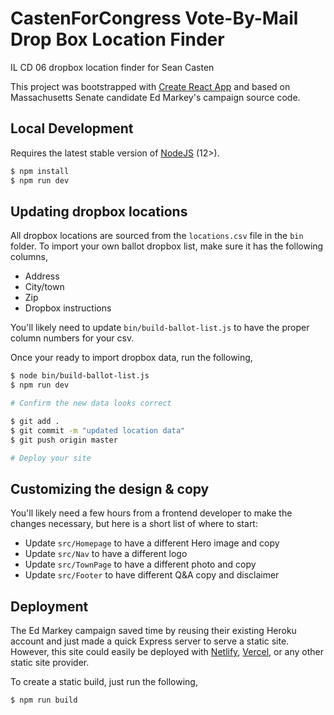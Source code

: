 # CastenForCongress Vote-By-Mail Drop Box Location Finder

IL CD 06 dropbox location finder for Sean Casten

This project was bootstrapped with [Create React App](https://github.com/facebook/create-react-app) and based on Massachusetts Senate candidate Ed Markey's campaign source code.

## Local Development

Requires the latest stable version of [NodeJS](https://nodejs.org/) (12>).

```sh
$ npm install
$ npm run dev
```

## Updating dropbox locations

All dropbox locations are sourced from the `locations.csv` file in the `bin` folder. To import your own ballot dropbox list, make sure it has the following columns,

- Address
- City/town
- Zip
- Dropbox instructions

You'll likely need to update `bin/build-ballot-list.js` to have the proper column numbers for your csv.

Once your ready to import dropbox data, run the following,

```sh
$ node bin/build-ballot-list.js
$ npm run dev

# Confirm the new data looks correct

$ git add .
$ git commit -m "updated location data"
$ git push origin master

# Deploy your site
```

## Customizing the design & copy

You'll likely need a few hours from a frontend developer to make the changes necessary, but here is a short list of where to start:

- Update `src/Homepage` to have a different Hero image and copy
- Update `src/Nav` to have a different logo
- Update `src/TownPage` to have a different photo and copy
- Update `src/Footer` to have different Q&A copy and disclaimer

## Deployment

The Ed Markey campaign saved time by reusing their existing Heroku account and just made a quick Express server to serve a static site. However, this site could easily be deployed with [Netlify](https://www.netlify.com/), [Vercel](https://vercel.com/), or any other static site provider.

To create a static build, just run the following,

```ssh
$ npm run build
```
